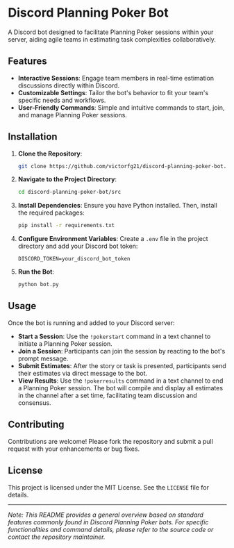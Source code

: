 # Discord Planning Poker Bot

A Discord bot designed to facilitate Planning Poker sessions within your server, aiding agile teams in estimating task complexities collaboratively.

## Features

- **Interactive Sessions**: Engage team members in real-time estimation discussions directly within Discord.
- **Customizable Settings**: Tailor the bot's behavior to fit your team's specific needs and workflows.
- **User-Friendly Commands**: Simple and intuitive commands to start, join, and manage Planning Poker sessions.

## Installation

1. **Clone the Repository**:
   ```bash
   git clone https://github.com/victorfg21/discord-planning-poker-bot.git
   ```

2. **Navigate to the Project Directory**:
   ```bash
   cd discord-planning-poker-bot/src
   ```

3. **Install Dependencies**:
   Ensure you have Python installed. Then, install the required packages:
   ```bash
   pip install -r requirements.txt
   ```

4. **Configure Environment Variables**:
   Create a `.env` file in the project directory and add your Discord bot token:
   ```env
   DISCORD_TOKEN=your_discord_bot_token
   ```

5. **Run the Bot**:
   ```bash
   python bot.py
   ```

## Usage

Once the bot is running and added to your Discord server:

- **Start a Session**: Use the `!pokerstart` command in a text channel to initiate a Planning Poker session.
- **Join a Session**: Participants can join the session by reacting to the bot's prompt message.
- **Submit Estimates**: After the story or task is presented, participants send their estimates via direct message to the bot.
- **View Results**: Use the `!pokerresults` command in a text channel to end a Planning Poker session. The bot will compile and display all estimates in the channel after a set time, facilitating team discussion and consensus.

## Contributing

Contributions are welcome! Please fork the repository and submit a pull request with your enhancements or bug fixes.

## License

This project is licensed under the MIT License. See the `LICENSE` file for details.

---

*Note: This README provides a general overview based on standard features commonly found in Discord Planning Poker bots. For specific functionalities and command details, please refer to the source code or contact the repository maintainer.*

